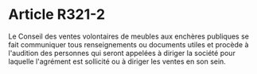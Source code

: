 # Article R321-2

Le Conseil des ventes volontaires de meubles aux enchères publiques se fait communiquer tous renseignements ou documents utiles et procède à l'audition des personnes qui seront appelées à diriger la société pour laquelle l'agrément est sollicité ou à diriger les ventes en son sein.
